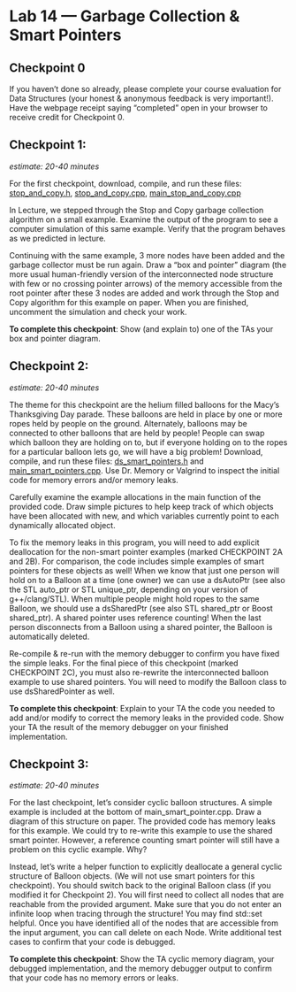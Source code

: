 # Lab 14 — Garbage Collection & Smart Pointers

## Checkpoint 0

If you haven’t done so already, please complete your course evaluation for Data Structures (your honest & anonymous feedback is very important!). Have the webpage receipt saying “completed” open in your browser to receive credit for Checkpoint 0.

## Checkpoint 1:

*estimate: 20-40 minutes*

For the first checkpoint, download, compile, and run these files: [stop_and_copy.h](stop_and_copy.h), [stop_and_copy.cpp](stop_and_copy.cpp), [main_stop_and_copy.cpp](main_stop_and_copy.cpp) 

In Lecture, we stepped through the Stop and Copy garbage collection algorithm on a small example.
Examine the output of the program to see a computer simulation of this same example. Verify that the
program behaves as we predicted in lecture.

Continuing with the same example, 3 more nodes have been added and the garbage collector must be run
again. Draw a “box and pointer” diagram (the more usual human-friendly version of the interconnected
node structure with few or no crossing pointer arrows) of the memory accessible from the root pointer after
these 3 nodes are added and work through the Stop and Copy algorithm for this example on paper. When
you are finished, uncomment the simulation and check your work.

**To complete this checkpoint**: Show (and explain to) one of the TAs your box and pointer diagram.

## Checkpoint 2:

*estimate: 20-40 minutes*

The theme for this checkpoint are the helium filled balloons for the Macy’s Thanksgiving Day parade. These
balloons are held in place by one or more ropes held by people on the ground. Alternately, balloons may
be connected to other balloons that are held by people! People can swap which balloon they are holding
on to, but if everyone holding on to the ropes for a particular balloon lets go, we will have a big problem!
Download, compile, and run these files: [ds_smart_pointers.h](ds_smart_pointers.h) and [main_smart_pointers.cpp](main_smart_pointers.cpp).
Use Dr. Memory or Valgrind to inspect the initial code for memory errors and/or memory leaks.

Carefully examine the example allocations in the main function of the provided code. Draw simple pictures
to help keep track of which objects have been allocated with new, and which variables currently point to
each dynamically allocated object.

To fix the memory leaks in this program, you will need to add explicit deallocation for the non-smart pointer
examples (marked CHECKPOINT 2A and 2B). For comparison, the code includes simple examples of smart
pointers for these objects as well! When we know that just one person will hold on to a Balloon at a time
(one owner) we can use a dsAutoPtr (see also the STL auto_ptr or STL unique_ptr, depending on your
version of g++/clang/STL). When multiple people might hold ropes to the same Balloon, we should use a
dsSharedPtr (see also STL shared_ptr or Boost shared_ptr). A shared pointer uses reference counting!
When the last person disconnects from a Balloon using a shared pointer, the Balloon is automatically deleted.

Re-compile & re-run with the memory debugger to confirm you have fixed the simple leaks. For the final
piece of this checkpoint (marked CHECKPOINT 2C), you must also re-rewrite the interconnected balloon
example to use shared pointers. You will need to modify the Balloon class to use dsSharedPointer as well.

**To complete this checkpoint**: Explain to your TA the code you needed to add and/or modify to correct
the memory leaks in the provided code. Show your TA the result of the memory debugger on your finished
implementation.

## Checkpoint 3:

*estimate: 20-40 minutes*

For the last checkpoint, let’s consider cyclic balloon structures. A simple example is included at the bottom
of main_smart_pointer.cpp. Draw a diagram of this structure on paper. The provided code has memory
leaks for this example. We could try to re-write this example to use the shared smart pointer. However, a
reference counting smart pointer will still have a problem on this cyclic example. Why?

Instead, let’s write a helper function to explicitly deallocate a general cyclic structure of Balloon objects. (We
will not use smart pointers for this checkpoint). You should switch back to the original Balloon class (if you
modified it for Checkpoint 2). You will first need to collect all nodes that are reachable from the provided
argument. Make sure that you do not enter an infinite loop when tracing through the structure! You may
find std::set helpful. Once you have identified all of the nodes that are accessible from the input argument,
you can call delete on each Node. Write additional test cases to confirm that your code is debugged.

**To complete this checkpoint**: Show the TA cyclic memory diagram, your debugged implementation, and the memory debugger output to confirm that your code has no memory errors or leaks.
